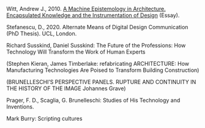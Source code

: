 Witt, Andrew J., 2010. [A Machine Epistemology in Architecture. Encapsulated Knowledge and the Instrumentation of Design](http://www.candidejournal.net/wp-content/uploads/downloads/2012/02/CAN03_Essay_Witt.pdf) (Essay).

Stefanescu, D., 2020. Alternate Means of Digital Design Communication (PhD Thesis). UCL, London.

Richard Susskind, Daniel Susskind: The Future of the Professions: How Technology Will Transform the Work of Human Experts

(Stephen Kieran, James Timberlake: refabricating ARCHITECTURE: How Manufacturing Technologies Are Poised to Transform Building Construction)

(BRUNELLESCHI’S PERSPECTIVE PANELS. RUPTURE AND CONTINUITY IN THE HISTORY OF THE IMAGE Johannes Grave)

Prager, F. D., Scaglia, G. Brunelleschi: Studies of His Technology and Inventions.

Mark Burry: Scripting cultures

